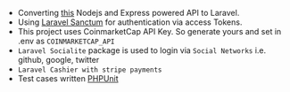 - Converting [this](https://github.com/waqasraza123/crypto-twitter-backend) Nodejs and Express powered API to Laravel.
- Using [Laravel Sanctum](https://laravel.com/docs/9.x/sanctum) for authentication via access Tokens.
- This project uses CoinmarketCap API Key. So generate yours and set in .env as `COINMARKETCAP_API`
- `Laravel Socialite` package is used to login via `Social Networks` i.e. github, google, twitter
- `Laravel Cashier with stripe payments`
- Test cases written [PHPUnit](https://phpunit.de/)
